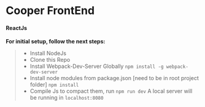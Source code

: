 # Cooper FrontEnd

#### ReactJs

**For initial setup, follow the next steps:**
> * Install NodeJs
> * Clone this Repo
> * Install Webpack-Dev-Server Globally
> `npm install -g webpack-dev-server`
> * Install node modules from package.json [need to be in root project folder] 
> `npm install`
> * Compile Js to compact them, run 
> `npm run dev`
> A local server will be running in `localhost:8080`

